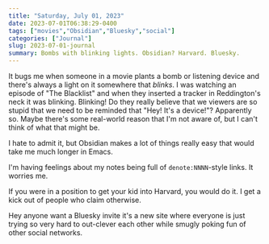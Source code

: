 ```yaml
---
title: "Saturday, July 01, 2023"
date: 2023-07-01T06:38:29-0400
tags: ["movies","Obsidian","Bluesky","social"]
categories: ["Journal"]
slug: 2023-07-01-journal
summary: Bombs with blinking lights. Obsidian? Harvard. Bluesky.
---
```


It bugs me when someone in a movie plants a bomb or listening device and there's always a light on it somewhere that _blinks_. I was watching an episode of "The Blacklist" and when they inserted a tracker in Reddington's neck it was blinking. Blinking! Do they really believe that we viewers are so stupid that we need to be reminded that "Hey! It's a device!"? Apparently so. Maybe there's some real-world reason that I'm not aware of, but I can't think of what that might be.

I hate to admit it, but Obsidian makes a lot of things really easy that would take me much longer in Emacs.

I'm having feelings about my notes being full of `denote:NNNN`-style links. It worries me.

If you were in a position to get your kid into Harvard, you would do it. I get a kick out of people who claim otherwise.

Hey anyone want a Bluesky invite it's a new site where everyone is just trying so very hard to out-clever each other while smugly poking fun of other social networks.
